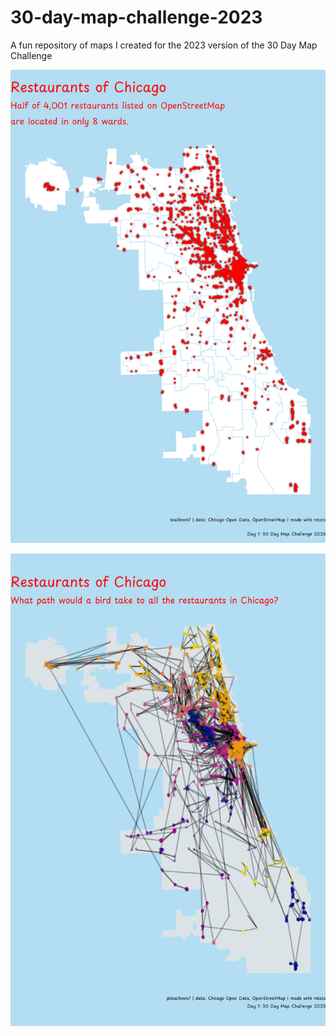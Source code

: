 # 30-day-map-challenge-2023
A fun repository of maps I created for the 2023 version of the 30 Day Map Challenge

![plot](https://github.com/DABrianC/30-day-map-challenge-2023/blob/main/Day%201%20-%20points/Chicago%20restaurants.png)

![plot](https://github.com/DABrianC/30-day-map-challenge-2023/blob/main/Day%202%20-%20lines/line%20through%20all%20restaurants.png)
